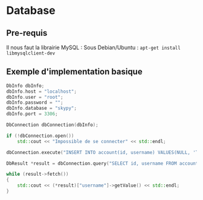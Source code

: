 Database
========

Pre-requis
----------

Il nous faut la librairie MySQL :
Sous Debian/Ubuntu : `apt-get install libmysqlclient-dev`

Exemple d'implementation basique
--------------------------------

```cpp
DbInfo dbInfo;
dbInfo.host = "localhost";
dbInfo.user = "root";
dbInfo.password = "";
dbInfo.database = "skypy";
dbInfo.port = 3306;

DbConnection dbConnection(dbInfo);

if (!dbConnection.open())
    std::cout << "Impossible de se connecter" << std::endl;

dbConnection.execute("INSERT INTO account(id, username) VALUES(NULL, 'TOTO')");

DbResult *result = dbConnection.query("SELECT id, username FROM account");

while (result->fetch())
{
    std::cout << (*result)["username"]->getValue() << std::endl;
}

```

